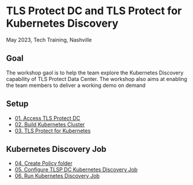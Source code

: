 # TLS Protect DC and TLS Protect for Kubernetes Discovery

May 2023, Tech Training, Nashville

## Goal
The workshop gaol is to help the team explore the Kubernetes Discovery capability of TLS Protect Data Center.
The workshop also aims at enabling the team members to deliver a working demo on demand

## Setup
* [01. Access TLS Protect DC](docs/01-tlspdc.md)
* [02. Build Kubernetes Cluster](docs/02-k8scluster.md)
* [03. TLS Protect for Kubernetes](docs/03-tlspk.md)

## Kubernetes Discovery Job
* [04. Create Policy folder]()
* [05. Configure TLSP DC Kubernetes Discovery Job]()
* [06. Run Kubernetes Discovery Job]()


